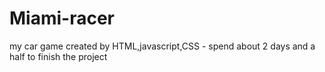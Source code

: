 # Miami-racer
my car game created by HTML,javascript,CSS - spend about 2 days and a half to finish the project
